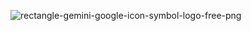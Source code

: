 ![rectangle-gemini-google-icon-symbol-logo-free-png](https://github.com/user-attachments/assets/747a1198-08cf-4b31-9458-b3f2290006ef)
